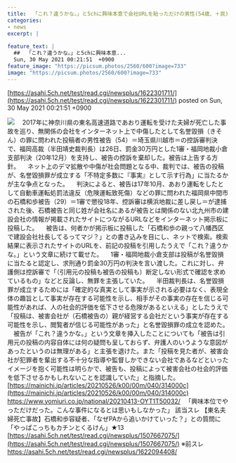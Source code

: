 ```yaml
---
title:  「これ？違うかな。」と5chに興味本意で会社URLを貼っただけの男性(54歳、＋民)、名誉毀損で有罪＆控訴棄却 ★5  
categories:
- news
excerpt: |
  
feature_text: |
  ##  「これ？違うかな。」と5chに興味本意...
  Sun, 30 May 2021 00:21:51  +0900
feature_image: "https://picsum.photos/2560/600?image=733"
image: "https://picsum.photos/2560/600?image=733"
---
```


[https://asahi.5ch.net/test/read.cgi/newsplus/1622301711/](https://asahi.5ch.net/test/read.cgi/newsplus/1622301711/)
posted on Sun, 30 May 2021 00:21:51  +0900

<!--more-->

![](https://cdn.mainichi.jp/vol1/2021/05/26/20210526k0000m040312000p/9.jpg) 　2017年に神奈川県の東名高速道路であおり運転を受けた夫婦が死亡した事故を巡り、無関係の会社をインターネット上で中傷したとして名誉毀損（きそん）の罪に問われた投稿者の男性被告（54）＝埼玉県川越市＝の控訴審判決で、福岡高裁（半田靖史裁判長）は26日、罰金30万円とした1審・福岡地裁小倉支部判決（20年12月）を支持し、被告の控訴を棄却した。被告は上告する方針。 　ネット上のデマ拡散や中傷が社会問題となる中、裁判では、被告の投稿が、名誉毀損罪が成立する「不特定多数に『事実』として示す行為」に当たるかが主な争点となった。 　判決によると、被告は17年10月、あおり運転をしたとして自動車運転処罰法違反（危険運転致死傷）などの罪に問われた福岡県中間市の石橋和歩被告（29）＝1審で懲役18年、控訴審は横浜地裁に差し戻し＝が逮捕された後、石橋被告と同じ姓が会社名にあるが被告とは関係のない北九州市の建設会社の情報が掲載されたサイトにつながるURLなどをインターネット掲示板に投稿した。 　被告は、何者かが掲示板に投稿した「石橋和歩の親って八幡西区で建設会社社長してるってマジ？」との書き込みを目にし、ネットで検索。検索結果に表示されたサイトのURLを、前記の投稿を引用したうえで「これ？違うかな。」という文章に続けて載せた。 　1審・福岡地裁小倉支部は投稿が名誉毀損に当たると認定し、求刑通り罰金30万円の判決を言い渡した。これに対し、弁護側は控訴審で「（引用元の投稿も被告の投稿も）断定しない形式で確認を求めているもの」などと反論し、無罪を主張していた。 　半田裁判長は、名誉毀損罪が成立するためには「確定的な真実として事実が示される必要はなく、表現全体の趣旨として事実が存在する可能性を示し、相手がその事実の存在を信じる可能性があれば、人の社会的評価を低下させる危険があるといえる」としたうえで「投稿は、被害会社が（石橋被告の）親が経営する会社だという事実が存在する可能性を示し、閲覧者が信じる可能性があった」と名誉毀損罪の成立を認めた。 　被告が「これ？違うかな。」という文章を挿入したことについても「被告は引用元の投稿の内容自体には何の疑問も呈しておらず、弁護人のいうような意図があったというのは無理がある」と主張を退けた。また「投稿を見た者が、被害会社が犯罪者を輩出する不十分な指導や監督しかできない会社であるなどといったイメージを抱く可能性は明らかで、被告も、投稿によって被害会社の社会的評価を低下させるかもしれないことを認識していた」と指摘した。 [https://mainichi.jp/articles/20210526/k00/00m/040/314000c](https://mainichi.jp/articles/20210526/k00/00m/040/314000c) https://www.yomiuri.co.jp/national/20210413-OYT1T50032/ 　「興味本位でやっただけだった。こんな事件になるとは思いもしなかった」 該当スレ 【東名夫婦死亡事故】石橋和歩容疑者、「なぜPAから追いかけていった？」との質問に「やっぱこっちもカチンとくるけん」★13 [https://asahi.5ch.net/test/read.cgi/newsplus/1507667075/](https://asahi.5ch.net/test/read.cgi/newsplus/1507667075/) ※前スレ https://asahi.5ch.net/test/read.cgi/newsplus/1622094408/
